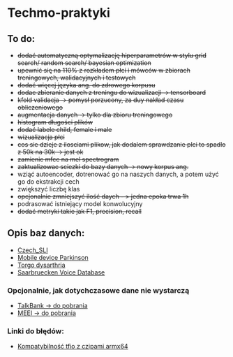 # Techmo-praktyki

## To do:
- ~~dodać automatyczną optymalizację hiperparametrów w stylu grid search/ random search/ bayesian optimization~~
- ~~upewnić się na 110% z rozkładem płci i mówców w zbiorach treningowych, walidacyjnych i testowych~~
- ~~dodać więcej języka ang. do zdrowego korpusu~~
- ~~dodac zbieranie danych z treningu do wizualizacji -> tensorboard~~
- ~~kfold validacja -> pomysł porzucony, za duy nakład czasu obliczeniowego~~
- ~~augmentacja danych -> tylko dla zbioru treningowego~~
- ~~histogram długości plików~~
- ~~dodać labele child, female i male~~
- ~~wizualizacja płci~~
- ~~cos sie dzieje z ilosciami plikow, jak dodalem sprawdzanie plci to spadlo z 50k na 30k -> jest ok~~
- ~~zamienic mfcc na mel spectrogram~~
- ~~zaktualizowac sciezki do bazy danych -> nowy korpus ang.~~
- wziąć autoencoder, dotrenować go na naszych danych, a potem użyć go do ekstrakcji cech
- zwiększyć liczbę klas
- ~~opcjonalnie zmniejszyć ilość daych - > jedna epoka trwa 1h~~
- podrasować istniejący model konwolucyjny
- ~~dodać metryki takie jak F1, precision, recall~~

## Opis baz danych:
- [Czech_SLI](https://lindat.mff.cuni.cz/repository/xmlui/handle/11372/LRT-1597)
- [Mobile device Parkinson](https://zenodo.org/records/2867216#.XeTbN59R2BZ)
- [Torgo dysarthria](http://www.cs.toronto.edu/~complingweb/data/TORGO/torgo.html)
- [Saarbruecken Voice Database](https://stimmdatenbank.coli.uni-saarland.de/help_en.php4)

### Opcjonalnie, jak dotychczasowe dane nie wystarczą
- [TalkBank -> do pobrania](https://talkbank.org)
- [MEEI -> do pobrania](https://ocw.mit.edu/courses/6-542j-laboratory-on-the-physiology-acoustics-and-perception-of-speech-fall-2005/pages/lab-database/)

### Linki do błędów:
- [Kompatybilność tfio z czipami armx64](https://github.com/tensorflow/io/issues/1859)